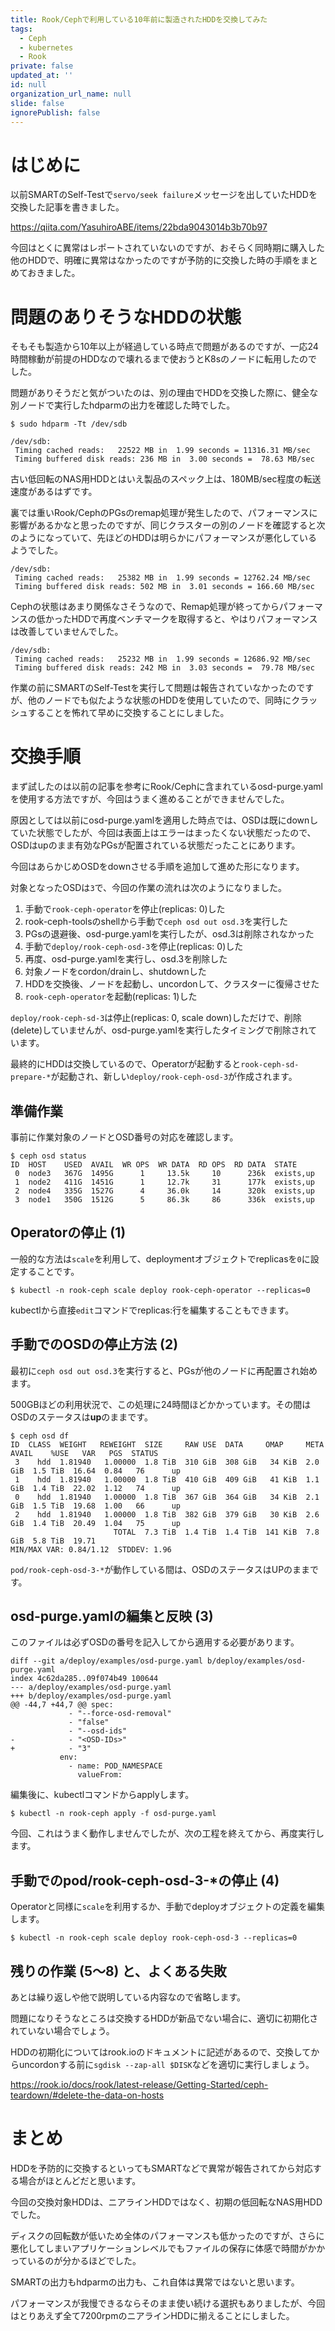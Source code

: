 ```yaml
---
title: Rook/Cephで利用している10年前に製造されたHDDを交換してみた
tags:
  - Ceph
  - kubernetes
  - Rook
private: false
updated_at: ''
id: null
organization_url_name: null
slide: false
ignorePublish: false
---
```

# はじめに

以前SMARTのSelf-Testで``servo/seek failure``メッセージを出していたHDDを交換した記事を書きました。

https://qiita.com/YasuhiroABE/items/22bda9043014b3b70b97

今回はとくに異常はレポートされていないのですが、おそらく同時期に購入した他のHDDで、明確に異常はなかったのですが予防的に交換した時の手順をまとめておきました。

# 問題のありそうなHDDの状態

そもそも製造から10年以上が経過している時点で問題があるのですが、一応24時間稼動が前提のHDDなので壊れるまで使おうとK8sのノードに転用したのでした。

問題がありそうだと気がついたのは、別の理由でHDDを交換した際に、健全な別ノードで実行したhdparmの出力を確認した時でした。

```bash:Rook/CephのBlueStoreに利用している/dev/sdbに対するhdparmベンチマークの出力(異常)
$ sudo hdparm -Tt /dev/sdb

/dev/sdb:
 Timing cached reads:   22522 MB in  1.99 seconds = 11316.31 MB/sec
 Timing buffered disk reads: 236 MB in  3.00 seconds =  78.63 MB/sec
```

古い低回転のNAS用HDDとはいえ製品のスペック上は、180MB/sec程度の転送速度があるはずです。

裏では重いRook/CephのPGsのremap処理が発生したので、パフォーマンスに影響があるかなと思ったのですが、同じクラスターの別のノードを確認すると次のようになっていて、先ほどのHDDは明らかにパフォーマンスが悪化しているようでした。

```bash:同じタイミングで他のノードで取得したhdparmの出力(正常)
/dev/sdb:
 Timing cached reads:   25382 MB in  1.99 seconds = 12762.24 MB/sec
 Timing buffered disk reads: 502 MB in  3.01 seconds = 166.60 MB/sec
```

Cephの状態はあまり関係なさそうなので、Remap処理が終ってからパフォーマンスの低かったHDDで再度ベンチマークを取得すると、やはりパフォーマンスは改善していませんでした。

```bash:異常だったHDDの定常時のベンチマーク結果
/dev/sdb:
 Timing cached reads:   25232 MB in  1.99 seconds = 12686.92 MB/sec
 Timing buffered disk reads: 242 MB in  3.03 seconds =  79.78 MB/sec
```

作業の前にSMARTのSelf-Testを実行して問題は報告されていなかったのですが、他のノードでも似たような状態のHDDを使用していたので、同時にクラッシュすることを怖れて早めに交換することにしました。

# 交換手順

まず試したのは以前の記事を参考にRook/Cephに含まれているosd-purge.yamlを使用する方法ですが、今回はうまく進めることができませんでした。

原因としては以前にosd-purge.yamlを適用した時点では、OSDは既にdownしていた状態でしたが、今回は表面上はエラーはまったくない状態だったので、OSDはupのまま有効なPGsが配置されている状態だったことにあります。

今回はあらかじめOSDをdownさせる手順を追加して進めた形になります。

対象となったOSDは``3``で、今回の作業の流れは次のようになりました。

1. 手動で``rook-ceph-operator``を停止(replicas: 0)した
2. rook-ceph-toolsのshellから手動で``ceph osd out osd.3``を実行した
3. PGsの退避後、osd-purge.yamlを実行したが、osd.3は削除されなかった
4. 手動で``deploy/rook-ceph-osd-3``を停止(replicas: 0)した
5. 再度、osd-purge.yamlを実行し、osd.3を削除した
6. 対象ノードをcordon/drainし、shutdownした
7. HDDを交換後、ノードを起動し、uncordonして、クラスターに復帰させた
8. ``rook-ceph-operator``を起動(replicas: 1)した

``deploy/rook-ceph-sd-3``は停止(replicas: 0, scale down)しただけで、削除(delete)していませんが、osd-purge.yamlを実行したタイミングで削除されています。

最終的にHDDは交換しているので、Operatorが起動すると``rook-ceph-sd-prepare-*``が起動され、新しい``deploy/rook-ceph-osd-3``が作成されます。

## 準備作業

事前に作業対象のノードとOSD番号の対応を確認します。

```bash:pod/rook-ceph-tools-*からOSD番号とHOSTの対応を確認しておく。
$ ceph osd status
ID  HOST    USED  AVAIL  WR OPS  WR DATA  RD OPS  RD DATA  STATE
 0  node3   367G  1495G      1     13.5k     10      236k  exists,up
 1  node2   411G  1451G      1     12.7k     31      177k  exists,up
 2  node4   335G  1527G      4     36.0k     14      320k  exists,up
 3  node1   350G  1512G      5     86.3k     86      336k  exists,up
```

## Operatorの停止 (1)

一般的な方法は``scale``を利用して、deploymentオブジェクトでreplicasを``0``に設定することです。

```bash:
$ kubectl -n rook-ceph scale deploy rook-ceph-operator --replicas=0
```

kubectlから直接``edit``コマンドでreplicas:行を編集することもできます。

## 手動でのOSDの停止方法 (2)

最初に``ceph osd out osd.3``を実行すると、PGsが他のノードに再配置され始めます。

500GBほどの利用状況で、この処理に24時間ほどかかっています。その間はOSDのステータスは**up**のままです。

```bash:remap中のcephコマンドの出力
$ ceph osd df
ID  CLASS  WEIGHT   REWEIGHT  SIZE     RAW USE  DATA     OMAP     META     AVAIL    %USE   VAR   PGS  STATUS
 3    hdd  1.81940   1.00000  1.8 TiB  310 GiB  308 GiB   34 KiB  2.0 GiB  1.5 TiB  16.64  0.84   76      up
 1    hdd  1.81940   1.00000  1.8 TiB  410 GiB  409 GiB   41 KiB  1.1 GiB  1.4 TiB  22.02  1.12   74      up
 0    hdd  1.81940   1.00000  1.8 TiB  367 GiB  364 GiB   34 KiB  2.1 GiB  1.5 TiB  19.68  1.00   66      up
 2    hdd  1.81940   1.00000  1.8 TiB  382 GiB  379 GiB   30 KiB  2.6 GiB  1.4 TiB  20.49  1.04   75      up
                       TOTAL  7.3 TiB  1.4 TiB  1.4 TiB  141 KiB  7.8 GiB  5.8 TiB  19.71
MIN/MAX VAR: 0.84/1.12  STDDEV: 1.96
```

``pod/rook-ceph-osd-3-*``が動作している間は、OSDのステータスはUPのままです。

## osd-purge.yamlの編集と反映 (3)

このファイルは必ずOSDの番号を記入してから適用する必要があります。

```diff:
diff --git a/deploy/examples/osd-purge.yaml b/deploy/examples/osd-purge.yaml
index 4c62da285..09f074b49 100644
--- a/deploy/examples/osd-purge.yaml
+++ b/deploy/examples/osd-purge.yaml
@@ -44,7 +44,7 @@ spec:
             - "--force-osd-removal"
             - "false"
             - "--osd-ids"
-            - "<OSD-IDs>"
+            - "3"
           env:
             - name: POD_NAMESPACE
               valueFrom:
```

編集後に、kubectlコマンドからapplyします。

```bash:
$ kubectl -n rook-ceph apply -f osd-purge.yaml
```

今回、これはうまく動作しませんでしたが、次の工程を終えてから、再度実行します。

## 手動でのpod/rook-ceph-osd-3-*の停止 (4)

Operatorと同様に``scale``を利用するか、手動でdeployオブジェクトの定義を編集します。

```bash:
$ kubectl -n rook-ceph scale deploy rook-ceph-osd-3 --replicas=0
```


## 残りの作業 (5〜8) と、よくある失敗

あとは繰り返しや他で説明している内容なので省略します。

問題になりそうなところは交換するHDDが新品でない場合に、適切に初期化されていない場合でしょう。

HDDの初期化についてはrook.ioのドキュメントに記述があるので、交換してからuncordonする前に``sgdisk --zap-all $DISK``などを適切に実行しましょう。

https://rook.io/docs/rook/latest-release/Getting-Started/ceph-teardown/#delete-the-data-on-hosts

# まとめ

HDDを予防的に交換するといってもSMARTなどで異常が報告されてから対応する場合がほとんどだと思います。

今回の交換対象HDDは、ニアラインHDDではなく、初期の低回転なNAS用HDDでした。

ディスクの回転数が低いため全体のパフォーマンスも低かったのですが、さらに悪化してしまいアプリケーションレベルでもファイルの保存に体感で時間がかかっているのが分かるほどでした。

SMARTの出力もhdparmの出力も、これ自体は異常ではないと思います。

パフォーマンスが我慢できるならそのまま使い続ける選択もありましたが、今回はとりあえず全て7200rpmのニアラインHDDに揃えることにしました。

